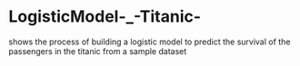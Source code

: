 # LogisticModel-_-Titanic-
shows the process of building a logistic model to predict the survival of the passengers in the titanic from a sample dataset
